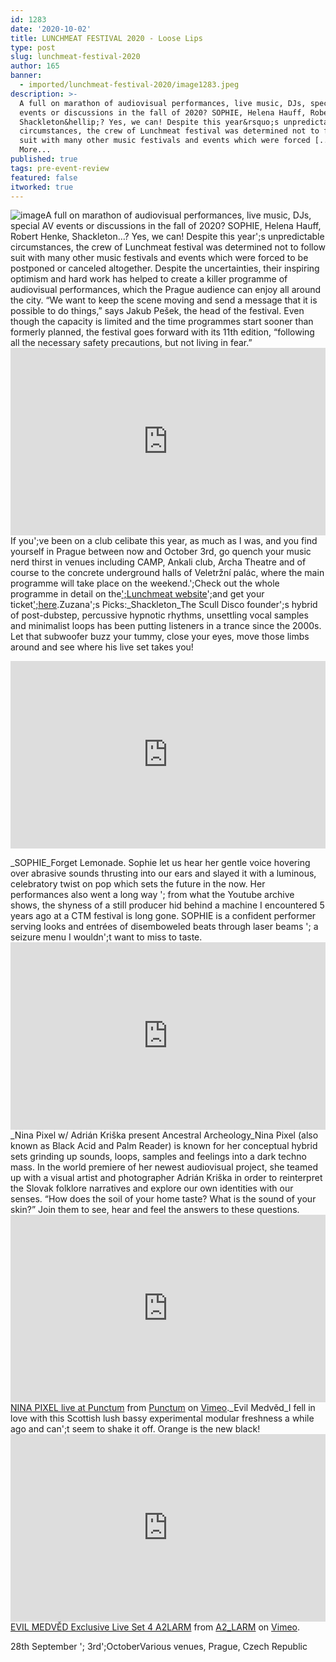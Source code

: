 ```yaml
---
id: 1283
date: '2020-10-02'
title: LUNCHMEAT FESTIVAL 2020 - Loose Lips
type: post
slug: lunchmeat-festival-2020
author: 165
banner:
  - imported/lunchmeat-festival-2020/image1283.jpeg
description: >-
  A full on marathon of audiovisual performances, live music, DJs, special AV
  events or discussions in the fall of 2020? SOPHIE, Helena Hauff, Robert Henke,
  Shackleton&hellip;? Yes, we can! Despite this year&rsquo;s unpredictable
  circumstances, the crew of Lunchmeat festival was determined not to follow
  suit with many other music festivals and events which were forced [...]Read
  More...
published: true
tags: pre-event-review
featured: false
itworked: true
---
```

![image](../imported/lunchmeat-festival-2020/image1283.jpeg)A full on marathon of audiovisual performances, live music, DJs, special AV events or discussions in the fall of 2020? SOPHIE, Helena Hauff, Robert Henke, Shackleton…? Yes, we can! Despite this year';s unpredictable circumstances, the crew of Lunchmeat festival was determined not to follow suit with many other music festivals and events which were forced to be postponed or canceled altogether. Despite the uncertainties, their inspiring optimism and hard work has helped to create a killer programme of audiovisual performances, which the Prague audience can enjoy all around the city. “We want to keep the scene moving and send a message that it is possible to do things,” says Jakub Pešek, the head of the festival. Even though the capacity is limited and the time programmes start sooner than formerly planned, the festival goes forward with its 11th edition, “following all the necessary safety precautions, but not living in fear.”<iframe width='100%' height='300' scrolling='no' frameborder='no' allow='autoplay' src='https://www.youtube.com/embed/oQ0aOBkGAeo'></iframe>If you';ve been on a club celibate this year, as much as I was, and you find yourself in Prague between now and October 3rd, go quench your music nerd thirst in venues including CAMP, Ankali club, Archa Theatre and of course to the concrete underground halls of Veletržní palác, where the main programme will take place on the weekend.';Check out the whole programme in detail on the[';Lunchmeat website](https://www.lunchmeatfestival.cz/)';and get your ticket[';here](https://www.lunchmeatfestival.cz/2020/tickets/).Zuzana';s Picks:_Shackleton_The Scull Disco founder';s hybrid of post-dubstep, percussive hypnotic rhythms, unsettling vocal samples and minimalist loops has been putting listeners in a trance since the 2000s. Let that subwoofer buzz your tummy, close your eyes, move those limbs around and see where his live set takes you!

<iframe width='100%' height='300' scrolling='no' frameborder='no' allow='autoplay' src='https://www.youtube.com/embed/9iEYQH6iqEs'></iframe>

_SOPHIE_Forget Lemonade. Sophie let us hear her gentle voice hovering over abrasive sounds thrusting into our ears and slayed it with a luminous, celebratory twist on pop which sets the future in the now. Her performances also went a long way '; from what the Youtube archive shows, the shyness of a still producer hid behind a machine I encountered 5 years ago at a CTM festival is long gone. SOPHIE is a confident performer serving looks and entrées of disemboweled beats through laser beams '; a seizure menu I wouldn';t want to miss to taste.<iframe width='100%' height='300' scrolling='no' frameborder='no' allow='autoplay' src='https://www.youtube.com/embed/AC8h4HnWyys'></iframe>_Nina Pixel w/ Adrián Kriška present Ancestral Archeology_Nina Pixel (also known as Black Acid and Palm Reader) is known for her conceptual hybrid sets grinding up sounds, loops, samples and feelings into a dark techno mass. In the world premiere of her newest audiovisual project, she teamed up with a visual artist and photographer Adrián Kriška in order to reinterpret the Slovak folklore narratives and explore our own identities with our senses. “How does the soil of your home taste? What is the sound of your skin?” Join them to see, hear and feel the answers to these questions.<iframe width='100%' height='300' scrolling='no' frameborder='no' allow='autoplay' src='https://player.vimeo.com/video/277979183?title=0&byline=0&portrait=0'></iframe>[NINA PIXEL live at Punctum](https://vimeo.com/277979183) from [Punctum](https://vimeo.com/punctumkrasovka) on [Vimeo](%20https%3A//vimeo.com)._Evil Medvěd_I fell in love with this Scottish lush bassy experimental modular freshness a while ago and can';t seem to shake it off. Orange is the new black!<iframe width='100%' height='300' scrolling='no' frameborder='no' allow='autoplay' src='https://player.vimeo.com/video/369935240'></iframe>[EVIL MEDVĚD Exclusive Live Set 4 A2LARM](https://vimeo.com/369935240) from [A2\_LARM](https://vimeo.com/a2larm) on [Vimeo](%20https%3A//vimeo.com).

28th September '; 3rd';OctoberVarious venues, Prague, Czech Republic